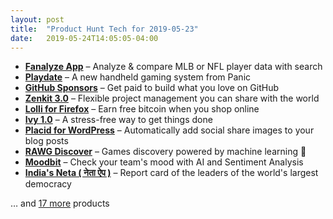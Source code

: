 ```yaml
---
layout: post
title:  "Product Hunt Tech for 2019-05-23"
date:   2019-05-24T14:05:05-04:00
---
```


* **[Fanalyze App](https://www.producthunt.com/posts/fanalyze-app-2?utm_campaign=producthunt-api&utm_medium=api&utm_source=Application%3A+Daily+Digest+RSS+%28ID%3A+3202%29)** – Analyze & compare MLB or NFL player data with search
* **[Playdate](https://www.producthunt.com/posts/playdate-2?utm_campaign=producthunt-api&utm_medium=api&utm_source=Application%3A+Daily+Digest+RSS+%28ID%3A+3202%29)** – A new handheld gaming system from Panic
* **[GitHub Sponsors](https://www.producthunt.com/posts/github-sponsors?utm_campaign=producthunt-api&utm_medium=api&utm_source=Application%3A+Daily+Digest+RSS+%28ID%3A+3202%29)** – Get paid to build what you love on GitHub
* **[Zenkit 3.0](https://www.producthunt.com/posts/zenkit-3-0?utm_campaign=producthunt-api&utm_medium=api&utm_source=Application%3A+Daily+Digest+RSS+%28ID%3A+3202%29)** – Flexible project management you can share with the world
* **[Lolli for Firefox](https://www.producthunt.com/posts/lolli-for-firefox?utm_campaign=producthunt-api&utm_medium=api&utm_source=Application%3A+Daily+Digest+RSS+%28ID%3A+3202%29)** – Earn free bitcoin when you shop online
* **[Ivy 1.0](https://www.producthunt.com/posts/ivy-1-0?utm_campaign=producthunt-api&utm_medium=api&utm_source=Application%3A+Daily+Digest+RSS+%28ID%3A+3202%29)** – A stress-free way to get things done
* **[Placid for WordPress](https://www.producthunt.com/posts/placid-for-wordpress?utm_campaign=producthunt-api&utm_medium=api&utm_source=Application%3A+Daily+Digest+RSS+%28ID%3A+3202%29)** – Automatically add social share images to your blog posts
* **[RAWG Discover](https://www.producthunt.com/posts/rawg-discover?utm_campaign=producthunt-api&utm_medium=api&utm_source=Application%3A+Daily+Digest+RSS+%28ID%3A+3202%29)** – Games discovery powered by machine learning 🤖
* **[Moodbit](https://www.producthunt.com/posts/moodbit?utm_campaign=producthunt-api&utm_medium=api&utm_source=Application%3A+Daily+Digest+RSS+%28ID%3A+3202%29)** – Check your team's mood with AI and Sentiment Analysis
* **[India's Neta ( नेता ऐप )](https://www.producthunt.com/posts/india-s-neta?utm_campaign=producthunt-api&utm_medium=api&utm_source=Application%3A+Daily+Digest+RSS+%28ID%3A+3202%29)** – Report card of the leaders of the world's largest democracy

… and [17 more](https://www.producthunt.com/tech) products